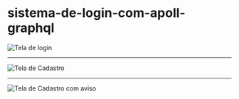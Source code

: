 # sistema-de-login-com-apoll-graphql

![Tela de login](https://github.com/lnfernandobr/sistema-de-login-com-apoll-graphql/raw/master/images/sign-in.png)
****
![Tela de Cadastro](https://github.com/lnfernandobr/sistema-de-login-com-apoll-graphql/raw/master/images/sign-up.png)
****
![Tela de Cadastro com aviso](https://github.com/lnfernandobr/sistema-de-login-com-apoll-graphql/raw/master/images/sign-up-warning.png)
